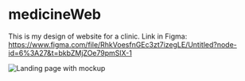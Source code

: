 # medicineWeb

This is my design of website for a clinic.
Link in Figma: 
https://www.figma.com/file/RhkVoesfnGEc3zt7izegLE/Untitled?node-id=6%3A27&t=bkbZMjZOe79pmSlX-1

![Landing page with mockup](https://user-images.githubusercontent.com/120313863/230901699-36a5a865-d7f9-4704-8b7d-2ab7f2e4132c.png)
